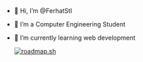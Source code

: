 - 👋 Hi, I’m @FerhatStl
- 👀 I’m a Computer Engineering Student
- 🌱 I’m currently learning web development

  <a href="https://roadmap.sh"><img src="https://api.roadmap.sh/v1-badge/wide/64a6a1ca1dadb37b72b2e748?variant=dark" alt="roadmap.sh"/></a>
